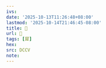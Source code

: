 ```yaml
---
ivs:
date: '2025-10-13T11:26:48+08:00'
lastmod: '2025-10-14T21:46:45-08:00'
title: 󰓡
url: 󰓡
tags: [犀]
hex: 
src: DCCV
note:
---
```

